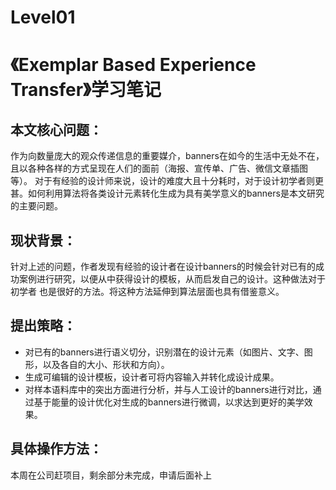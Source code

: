# Level01

# 《Exemplar Based Experience Transfer》学习笔记

## 本文核心问题：
作为向数量庞大的观众传递信息的重要媒介，banners在如今的生活中无处不在，且以各种各样的方式呈现在人们的面前（海报、宣传单、广告、微信文章插图等）。
对于有经验的设计师来说，设计的难度大且十分耗时，对于设计初学者则更甚。如何利用算法将各类设计元素转化生成为具有美学意义的banners是本文研究的主要问题。

## 现状背景：
针对上述的问题，作者发现有经验的设计者在设计banners的时候会针对已有的成功案例进行研究，以便从中获得设计的模板，从而启发自己的设计。这种做法对于初学者
也是很好的方法。将这种方法延伸到算法层面也具有借鉴意义。

## 提出策略：
* 对已有的banners进行语义切分，识别潜在的设计元素（如图片、文字、图形，以及各自的大小、形状和方向）。
* 生成可编辑的设计模板，设计者可将内容输入并转化成设计成果。
* 对样本语料库中的突出方面进行分析，并与人工设计的banners进行对比，通过基于能量的设计优化对生成的banners进行微调，以求达到更好的美学效果。

## 具体操作方法：

本周在公司赶项目，剩余部分未完成，申请后面补上
